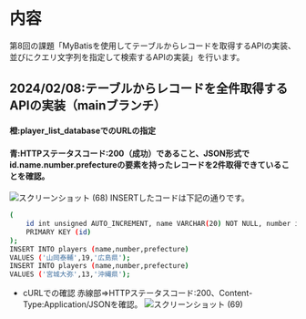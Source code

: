 # 内容
第8回の課題「MyBatisを使用してテーブルからレコードを取得するAPIの実装、並びにクエリ文字列を指定して検索するAPIの実装」を行います。

## 2024/02/08:テーブルからレコードを全件取得するAPIの実装（mainブランチ）
#### 橙:player_list_databaseでのURLの指定
#### 青:HTTPステータスコード:200（成功）であること、JSON形式でid.name.number.prefectureの要素を持ったレコードを2件取得できていることを確認。
![スクリーンショット (68)](https://github.com/Kazuyuki-Kato/mybatisexam/assets/154575590/771c97ee-3dbf-4c04-994f-45e78d6cf224)
INSERTしたコードは下記の通りです。
```sh
(
    id int unsigned AUTO_INCREMENT, name VARCHAR(20) NOT NULL, number int(5) NOT NULL, prefecture VARCHAR(10) NOT NULL,
    PRIMARY KEY (id)
);
INSERT INTO players (name,number,prefecture)
VALUES ('山岡泰輔',19,'広島県');
INSERT INTO players (name,number,prefecture)
VALUES ('宮城大弥',13,'沖縄県');
```
- cURLでの確認
  赤線部⇒HTTPステータスコード:200、Content-Type:Application/JSONを確認。
  ![スクリーンショット (69)](https://github.com/Kazuyuki-Kato/mybatisexam/assets/154575590/ad7cfb61-c90b-4857-9443-acf7fdded4b9)


